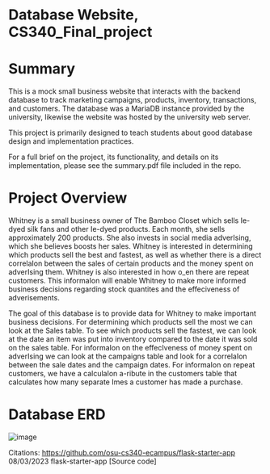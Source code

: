 # Database Website, CS340_Final_project

# Summary

This is a mock small business website that interacts with the backend database to track marketing campaigns, products, inventory, transactions, and customers.
The database was a MariaDB instance provided by the university, likewise the website was hosted by the university web server. 

This project is primarily designed to teach students about good database design and implementation practices. 

For a full brief on the project, its functionality, and details on its implementation, please see the summary.pdf file included in the repo. 

# Project Overview

Whitney is a small business owner of The Bamboo Closet which sells Ie-dyed silk fans and other Ie-dyed
products. Each month, she sells approximately 200 products. She also invests in social media adverIsing,
which she believes boosts her sales. Whitney is interested in determining which products sell the best
and fastest, as well as whether there is a direct correlaIon between the sales of certain products and the
money spent on adverIsing them. Whitney is also interested in how o_en there are repeat customers.
This informaIon will enable Whitney to make more informed business decisions regarding stock
quantites and the effeciveness of adverisements.

The goal of this database is to provide data for Whitney to make important business decisions. For
determining which products sell the most we can look at the Sales table. To see which products sell the
fastest, we can look at the date an item was put into inventory compared to the date it was sold on the
sales table. For informaIon on the effecIveness of money spent on adverIsing we can look at the
campaigns table and look for a correlaIon between the sale dates and the campaign dates. For
informaIon on repeat customers, we have a calculaIon a-ribute in the customers table that calculates
how many separate Imes a customer has made a purchase. 

# Database ERD
![image](https://github.com/sfeng1/Database-Website/assets/114194642/40ba5f00-b2f8-4756-bfc1-4eecc23d86bd)

Citations:
https://github.com/osu-cs340-ecampus/flask-starter-app
08/03/2023
flask-starter-app
[Source code]     
